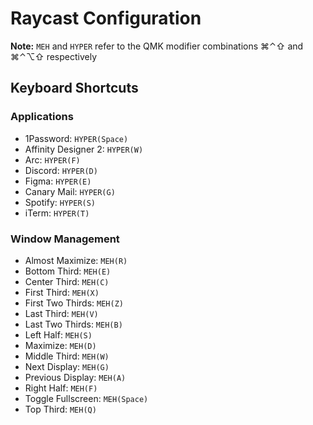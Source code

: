 # Raycast Configuration

**Note:** `MEH` and `HYPER` refer to the QMK modifier combinations ⌘⌃⇧ and ⌘⌃⌥⇧ respectively

## Keyboard Shortcuts

### Applications

- 1Password: `HYPER(Space)`
- Affinity Designer 2: `HYPER(W)`
- Arc: `HYPER(F)`
- Discord: `HYPER(D)`
- Figma: `HYPER(E)`
- Canary Mail: `HYPER(G)`
- Spotify: `HYPER(S)`
- iTerm: `HYPER(T)`

### Window Management

- Almost Maximize: `MEH(R)`
- Bottom Third: `MEH(E)`
- Center Third: `MEH(C)`
- First Third: `MEH(X)`
- First Two Thirds: `MEH(Z)`
- Last Third: `MEH(V)`
- Last Two Thirds: `MEH(B)`
- Left Half: `MEH(S)`
- Maximize: `MEH(D)`
- Middle Third: `MEH(W)`
- Next Display: `MEH(G)`
- Previous Display: `MEH(A)`
- Right Half: `MEH(F)`
- Toggle Fullscreen: `MEH(Space)`
- Top Third: `MEH(Q)`
